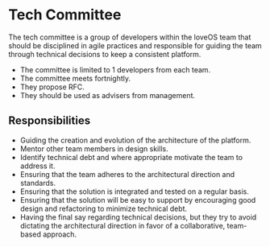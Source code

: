 # Tech Committee

The tech committee is a group of developers within the loveOS team that should be disciplined in agile practices and responsible for guiding the team through technical decisions to keep a consistent platform.

* The committee is limited to 1 developers from each team.
* The committee meets fortnightly.
* They propose RFC.
* They should be used as advisers from management.

## Responsibilities 

* Guiding the creation and evolution of the architecture of the platform.
* Mentor other team members in design skills.
* Identify technical debt and where appropriate motivate the team to address it.
* Ensuring that the team adheres to the architectural direction and standards.
* Ensuring that the solution is integrated and tested on a regular basis.
* Ensuring that the solution will be easy to support by encouraging good design and refactoring to minimize technical debt.
* Having the final say regarding technical decisions, but they try to avoid dictating the architectural direction in favor of a collaborative, team-based approach. 